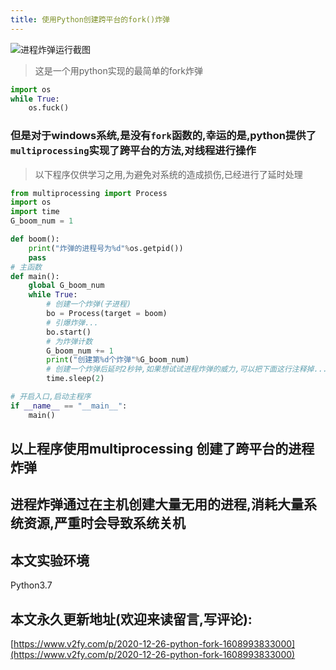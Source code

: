 ```yaml
---
title: 使用Python创建跨平台的fork()炸弹
---
```




![进程炸弹运行截图](https://www.v2fy.com/asset/0i/jikemiji/jikemiji-md/2020-12-26-python-fork-1608993833000.assets/3203841-be781b8bd75f3800.png)

> 这是一个用python实现的最简单的fork炸弹
```python
import os
while True:
    os.fuck()
```
### 但是对于windows系统,是没有`fork`函数的,幸运的是,python提供了`multiprocessing`实现了跨平台的方法,对线程进行操作
>  以下程序仅供学习之用,为避免对系统的造成损伤,已经进行了延时处理
```python
from multiprocessing import Process
import os
import time
G_boom_num = 1

def boom():
    print("炸弹的进程号为%d"%os.getpid())
    pass
# 主函数
def main():
    global G_boom_num
    while True:
        # 创建一个炸弹(子进程)
        bo = Process(target = boom)
        # 引爆炸弹...
        bo.start()
        # 为炸弹计数
        G_boom_num += 1
        print("创建第%d个炸弹"%G_boom_num)
        # 创建一个炸弹后延时2秒钟,如果想试试进程炸弹的威力,可以把下面这行注释掉...
        time.sleep(2)

# 开启入口,启动主程序
if __name__ == "__main__":
    main()
```
## 以上程序使用multiprocessing 创建了跨平台的进程炸弹

## 进程炸弹通过在主机创建大量无用的进程,消耗大量系统资源,严重时会导致系统关机



##  本文实验环境



Python3.7









## 本文永久更新地址(欢迎来读留言,写评论):

[https://www.v2fy.com/p/2020-12-26-python-fork-1608993833000](https://www.v2fy.com/p/2020-12-26-python-fork-1608993833000)
